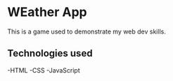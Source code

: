 # WEather App

This is a game used to demonstrate my web dev skills.

## Technologies used
-HTML
-CSS
-JavaScript